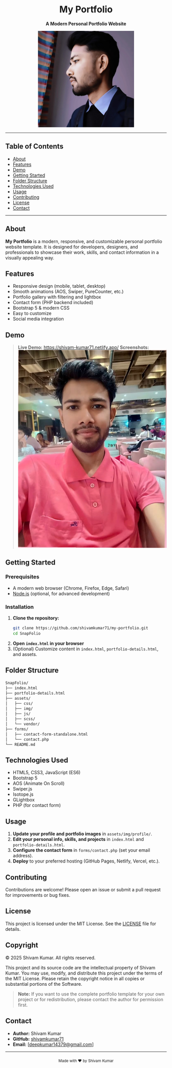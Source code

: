 <div align="center">
  <h1>My Portfolio</h1>
  <p><strong>A Modern Personal Portfolio Website</strong></p>
  <img src="assets/img/profile/profile3.jpg" alt="my portfolio Demo" width="300"/>
</div>

---

## Table of Contents

- [About](#about)
- [Features](#features)
- [Demo](#demo)
- [Getting Started](#getting-started)
- [Folder Structure](#folder-structure)
- [Technologies Used](#technologies-used)
- [Usage](#usage)
- [Contributing](#contributing)
- [License](#license)
- [Contact](#contact)

---

## About

<strong>My Portfolio</strong> is a modern, responsive, and customizable personal portfolio website template. It is designed for developers, designers, and professionals to showcase their work, skills, and contact information in a visually appealing way.

## Features

- Responsive design (mobile, tablet, desktop)
- Smooth animations (AOS, Swiper, PureCounter, etc.)
- Portfolio gallery with filtering and lightbox
- Contact form (PHP backend included)
- Bootstrap 5 & modern CSS
- Easy to customize
- Social media integration

## Demo

> **Live Demo:** https://shivam-kumar71.netlify.app/
> **Screenshots:**
> ![Portfolio Screenshot](assets/img/profile/shivam.jpg)

## Getting Started

### Prerequisites

- A modern web browser (Chrome, Firefox, Edge, Safari)
- [Node.js](https://nodejs.org/) (optional, for advanced development)

### Installation

1. **Clone the repository:**
   ```sh
   git clone https://github.com/shivamkumar71/my-portfolio.git
   cd SnapFolio
   ```
2. **Open `index.html` in your browser**
3. (Optional) Customize content in `index.html`, `portfolio-details.html`, and assets.

## Folder Structure

```
SnapFolio/
├── index.html
├── portfolio-details.html
├── assets/
│   ├── css/
│   ├── img/
│   ├── js/
│   ├── scss/
│   └── vendor/
├── forms/
│   ├── contact-form-standalone.html
│   └── contact.php
└── README.md
```

## Technologies Used

- HTML5, CSS3, JavaScript (ES6)
- Bootstrap 5
- AOS (Animate On Scroll)
- Swiper.js
- Isotope.js
- GLightbox
- PHP (for contact form)

## Usage

1. **Update your profile and portfolio images** in `assets/img/profile/`.
2. **Edit your personal info, skills, and projects** in `index.html` and `portfolio-details.html`.
3. **Configure the contact form** in `forms/contact.php` (set your email address).
4. **Deploy** to your preferred hosting (GitHub Pages, Netlify, Vercel, etc.).

## Contributing

Contributions are welcome! Please open an issue or submit a pull request for improvements or bug fixes.

## License

This project is licensed under the MIT License. See the [LICENSE](LICENSE) file for details.

## Copyright

© 2025 Shivam Kumar. All rights reserved.


This project and its source code are the intellectual property of Shivam Kumar. You may use, modify, and distribute this project under the terms of the MIT License. Please retain the copyright notice in all copies or substantial portions of the Software.

> **Note:** If you want to use the complete portfolio template for your own project or for redistribution, please contact the author for permission first.

## Contact

- **Author:** Shivam Kumar
- **GitHub:** [shivamkumar71](https://github.com/shivamkumar71)
- **Email:** [deepkumar14379@gmail.com]

---

<div align="center">
  <sub>Made with ❤️ by Shivam Kumar</sub>
</div>
